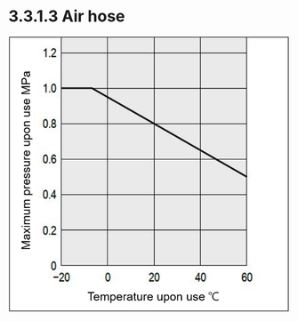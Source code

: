 # 3.3.1.3 Air hose

![Figure 18 Graph of the allowable temperature-pressure for the air hose](../../../.gitbook/assets/air_hose_2.png)

